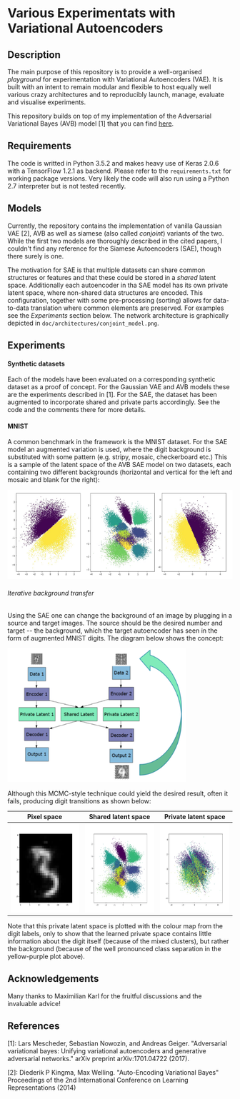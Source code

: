 Various Experimentats with Variational Autoencoders
===================================================

## Description

The main purpose of this repository is to provide a well-organised *playground*
for experimentation with Variational Autoencoders (VAE). It is built with an intent
to remain modular and flexible to host equally well various crazy architectures and
to reproducibly launch, manage, evaluate and visualise experiments.

This repository builds on top of my implementation of the Adversarial Variational Bayes
(AVB) model [1] that you can find [here](https://github.com/gdikov/adversarial-variational-bayes).

## Requirements

The code is writted in Python 3.5.2 and makes heavy use of Keras 2.0.6 with a TensorFlow 1.2.1 as backend.
Please refer to the `requirements.txt` for working package versions.
Very likely the code will also run using a Python 2.7 interpreter but is not tested recently.

## Models
Currently, the repository contains the implementation of vanilla Gaussian VAE [2], AVB
as well as siamese (also called _conjoint_) variants of the two.
While the first two models are thoroughly described in the cited papers, I couldn't find
any reference for the Siamese Autoencoders (SAE), though there surely is one.

The motivation for SAE is that multiple datasets can share common structures or features
and that these could be stored in a _shared_ latent space. Additionally each autoencoder in
tha SAE model has its own private latent space, where non-shared data structures are encoded.
This configuration, together with some pre-processing (sorting) allows for data-to-data translation
where common elements are preserved. For examples see the _Experiments_ section below.
The network architecture is graphically depicted in `doc/architectures/conjoint_model.png`.

## Experiments

#### Synthetic datasets
Each of the models have been evaluated on a corresponding synthetic dataset as a proof of concept.
For the Gaussian VAE and AVB models these are the experiments described in [1].
For the SAE, the dataset has been augmented to incorporate shared and private parts accordingly.
See the code and the comments there for more details.

#### MNIST
A common benchmark in the framework is the MNIST dataset. For the SAE model an augmented variation
is used, where the digit background is substituted with some pattern (e.g. stripy, mosaic, checkerboard etc.)
This is a sample of the latent space of the AVB SAE model on two datasets, each containing two
different backgrounds (horizontal and vertical for the left and mosaic and blank for the right):

<img src="./doc/results/conjoint_avb/2ds_mnist.png" width="600" height="200">

###### Iterative background transfer
Using the SAE one can change the background of an image by plugging in a source and target images.
The source should be the desired number and target -- the background, which the target autoencoder has seen
in the form of augmented MNIST digits. The diagram below shows the concept:

<img src="./doc/results/conjoint_avb/iter_background_transfer.png" width="400" height="300">

Although this MCMC-style technique could yield the desired result, often it fails,
producing digit transitions as shown below:

Pixel space |  Shared latent space  | Private latent space
:----------:|:---------------------:|:---------------------:
<img src="./doc/results/conjoint_avb/iter_image_space.gif" width="200" height="200">|  <img src="./doc/results/conjoint_avb/iter_shared_latent.gif" width="200" height="200">  | <img src="./doc/results/conjoint_avb/iter_private_latent.gif" width="200" height="200">

Note that this private latent space is plotted with the colour map from the digit labels, only to show that
the learned private space contains little information about the digit itself (because of the mixed clusters),
but rather the background (because of the well pronounced class separation in the yellow-purple plot above).

## Acknowledgements
Many thanks to Maximilian Karl for the fruitful discussions and the invaluable advice!

## References
[1]: 
Lars Mescheder, Sebastian Nowozin, and Andreas Geiger.
"Adversarial variational bayes: Unifying variational autoencoders and generative adversarial networks." 
arXiv preprint arXiv:1701.04722 (2017).

[2]:
Diederik P Kingma, Max Welling.
"Auto-Encoding Variational Bayes"
Proceedings of the 2nd International Conference on Learning Representations (2014)